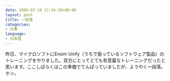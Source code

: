 ```yaml
---
date: 2005-07-16 11:54:20+00:00
layout: post
title: 一段落
categories:
- 仕事
language:
- 日本語
---
```


昨日、マイクロソフトにEnsim Unify（うちで扱っているソフトウェア製品）のトレーニングをやりました。双方にとってとても有意義なトレーニングだったと思います。ここしばらくはこの準備でてんぱっていましたが、ようやく一段落。ホッ。

